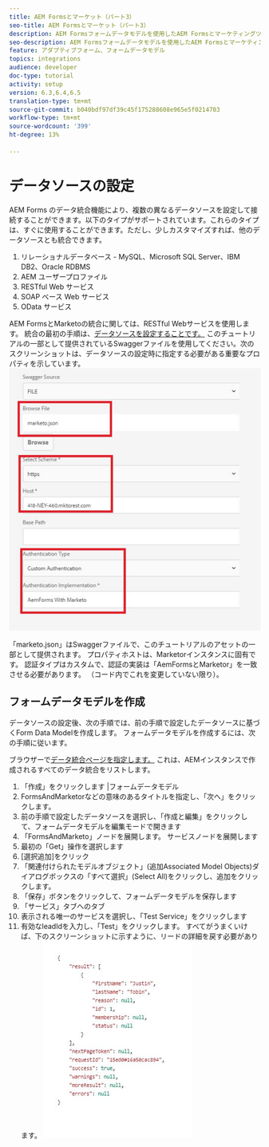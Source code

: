 ```yaml
---
title: AEM Formsとマーケット（パート3）
seo-title: AEM Formsとマーケット（パート3）
description: AEM Formsフォームデータモデルを使用したAEM Formsとマーケティングツールの統合に関するチュートリアルです。
seo-description: AEM Formsフォームデータモデルを使用したAEM Formsとマーケティングツールの統合に関するチュートリアルです。
feature: アダプティブフォーム、フォームデータモデル
topics: integrations
audience: developer
doc-type: tutorial
activity: setup
version: 6.3,6.4,6.5
translation-type: tm+mt
source-git-commit: b040bdf97df39c45f175288608e965e5f0214703
workflow-type: tm+mt
source-wordcount: '399'
ht-degree: 13%

---
```



# データソースの設定

AEM Forms のデータ統合機能により、複数の異なるデータソースを設定して接続することができます。以下のタイプがサポートされています。これらのタイプは、すぐに使用することができます。ただし、少しカスタマイズすれば、他のデータソースとも統合できます。

1. リレーショナルデータベース - MySQL、Microsoft SQL Server、IBM DB2、Oracle RDBMS
1. AEM ユーザープロファイル
1. RESTful Web サービス
1. SOAP ベース Web サービス
1. OData サービス

AEM FormsとMarketoの統合に関しては、RESTful Webサービスを使用します。 統合の最初の手順は、[データソースを設定することです。](https://helpx.adobe.com/experience-manager/6-4/forms/using/configure-data-sources.html#ConfigureRESTfulwebservices) このチュートリアルの一部として提供されているSwaggerファイルを使用してください。次のスクリーンショットは、データソースの設定時に指定する必要がある重要なプロパティを示しています。
![datasource](assets/datasource.jfif)

「marketo.json」はSwaggerファイルで、このチュートリアルのアセットの一部として提供されます。
プロパティホストは、Marketorインスタンスに固有です。
認証タイプはカスタムで、認証の実装は「AemFormsとMarketor」を一致させる必要があります。 （コード内でこれを変更していない限り）。

## フォームデータモデルを作成

データソースの設定後、次の手順では、前の手順で設定したデータソースに基づくForm Data Modelを作成します。 フォームデータモデルを作成するには、次の手順に従います。

ブラウザーで[データ統合ページを指定します。](http://localhost:4502/aem/forms.html/content/dam/formsanddocuments-fdm) これは、AEMインスタンスで作成されるすべてのデータ統合をリストします。

1. 「作成」をクリックします |フォームデータモデル
1. FormsAndMarketorなどの意味のあるタイトルを指定し、「次へ」をクリックします。
1. 前の手順で設定したデータソースを選択し、「作成と編集」をクリックして、フォームデータモデルを編集モードで開きます
1. 「FormsAndMarketo」ノードを展開します。 サービスノードを展開します
1. 最初の「Get」操作を選択します
1. [選択追加]をクリック
1. 「関連付けられたモデルオブジェクト」(追加Associated Model Objects)ダイアログボックスの「すべて選択」(Select All)をクリックし、追加をクリックします。
1. 「保存」ボタンをクリックして、フォームデータモデルを保存します
1. 「サービス」タブへのタブ
1. 表示される唯一のサービスを選択し、「Test Service」をクリックします
1. 有効なleadIdを入力し、「Test」をクリックします。 すべてがうまくいけば、下のスクリーンショットに示すように、リードの詳細を戻す必要があります。
   ![testresults](assets/testresults.jfif)
